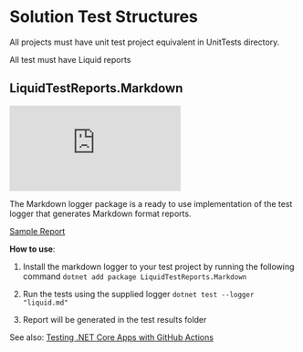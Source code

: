 # Solution Test Structures

All projects must have unit test project equivalent in UnitTests directory.

All test must have Liquid reports

## LiquidTestReports.Markdown

[![NuGet Badge](https://buildstats.info/nuget/LiquidTestReports.Markdown?includePreReleases=false)](https://www.nuget.org/packages/LiquidTestReports.Markdown) 

The Markdown logger package is a ready to use  implementation of the test logger that generates Markdown format reports. 

[Sample Report](docs/samples/xUnit.md)

**How to use**:

1. Install the markdown logger to your test project by running the following command
 `dotnet add package LiquidTestReports.Markdown`

2. Run the tests using the supplied logger
 `dotnet test --logger "liquid.md"`

3. Report will be generated in the test results folder

See also: [Testing .NET Core Apps with GitHub Actions](https://dev.to/kurtmkurtm/testing-net-core-apps-with-github-actions-3i76)
